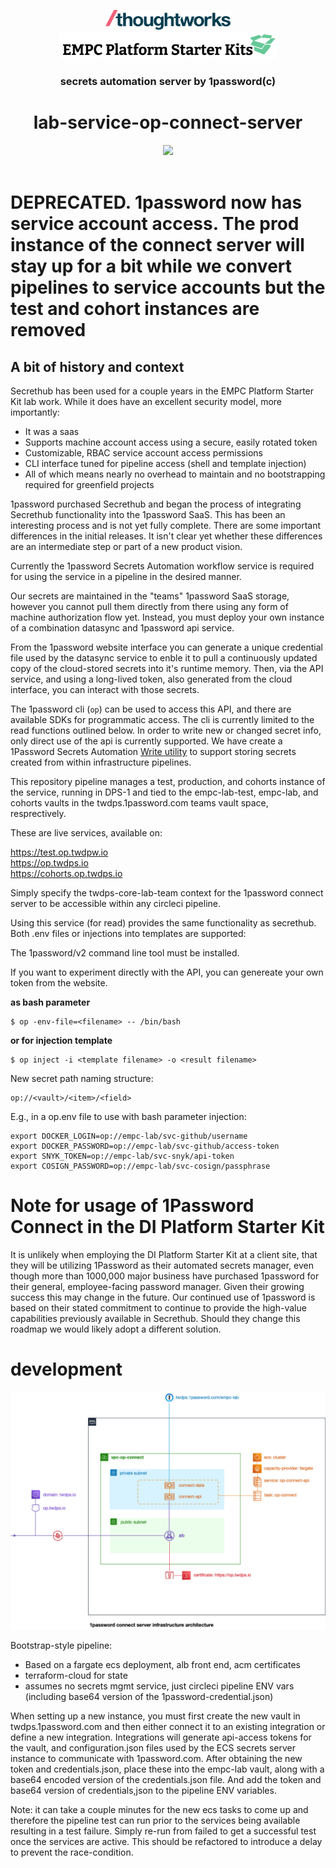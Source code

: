 <div align="center">
	<p>
		<img alt="Thoughtworks Logo" src="https://raw.githubusercontent.com/ThoughtWorks-DPS/static/master/thoughtworks_flamingo_wave.png?sanitize=true" width=200 />
    <br />
		<img alt="DPS Title" src="https://raw.githubusercontent.com/ThoughtWorks-DPS/static/master/EMPCPlatformStarterKitsImage.png" width=350/>
	</p>
  <h3>secrets automation server by 1password(c) </h3>
  <h1>lab-service-op-connect-server</h1>
  <a href="https://app.datadoghq.com/dashboard/zdb-as4-bc7/empc-op-connect?from_ts=1652802104947&to_ts=1652888504947&live=true"><img src="https://img.shields.io/badge/DataDog-Dashboard-lightgrey"></a>
</div>
<br />

# DEPRECATED. 1password now has service account access. The prod instance of the connect server will stay up for a bit while we convert pipelines to service accounts but the test and cohort instances are removed

## A bit of history and context

Secrethub has been used for a couple years in the EMPC Platform Starter Kit lab work. While it does have an excellent security model, more importantly:  

- It was a saas
- Supports machine account access using a secure, easily rotated token
- Customizable, RBAC service account access permissions
- CLI interface tuned for pipeline access (shell and template injection)
- All of which means nearly no overhead to maintain and no bootstrapping required for greenfield projects

1password purchased Secrethub and began the process of integrating Secrethub functionality into the 1password SaaS. This has been an interesting process and is not yet fully complete. There are some important differences in the initial releases. It isn't clear yet whether these differences are an intermediate step or part of a new product vision.  

Currently the 1password Secrets Automation workflow service is required for using the service in a pipeline in the desired manner.  

Our secrets are maintained in the "teams" 1password SaaS storage, however you cannot pull them directly from there using any form of machine authorization flow yet. Instead, you must deploy your own instance of a combination datasync and 1password api service.  

From the 1password website interface you can generate a unique credential file used by the datasync service to enble it to pull a continuously updated copy of the cloud-stored secrets into it's runtime memory. Then, via the API service, and using a long-lived token, also generated from the cloud interface, you can interact with those secrets.  

The 1password cli (`op`) can be used to access this API, and there are available SDKs for programmatic access. The cli is currently limited to the read functions outlined below. In order to write new or changed secret info, only direct use of the api is currently supported. We have create a 1Password Secrets Automation [Write utility](https://github.com/ThoughtWorks-DPS/opw) to support storing secrets created from within infrastructure pipelines.

This repository pipeline manages a test, production, and cohorts instance of the service, running in DPS-1 and tied to the empc-lab-test, empc-lab, and cohorts vaults in the twdps.1password.com teams vault space, resprectively.  

These are live services, available on:  

https://test.op.twdpw.io  
https://op.twdps.io  
https://cohorts.op.twdps.io  

Simply specify the twdps-core-lab-team context for the 1password connect server to be accessible within any circleci pipeline.  

Using this service (for read) provides the same functionality as secrethub. Both .env files or injections into templates are supported:  

The 1password/v2 command line tool must be installed.  

If you want to experiment directly with the API, you can genereate your own token from the website.  

**as bash parameter**
```
$ op -env-file=<filename> -- /bin/bash
```
**or for injection template**  
```
$ op inject -i <template filename> -o <result filename>
```

New secret path naming structure:  
```
op://<vault>/<item>/<field>
```

E.g., in a op.env file to use with bash parameter injection:  
```
export DOCKER_LOGIN=op://empc-lab/svc-github/username
export DOCKER_PASSWORD=op://empc-lab/svc-github/access-token
export SNYK_TOKEN=op://empc-lab/svc-snyk/api-token
export COSIGN_PASSWORD=op://empc-lab/svc-cosign/passphrase
```


# Note for usage of 1Password Connect in the DI Platform Starter Kit

It is unlikely when employing the DI Platform Starter Kit at a client site, that they will be utilizing 1Password as their automated secrets manager, even though more than 1000,000 major business have purchased 1password for their general, employee-facing password manager. Given their growing success this may change in the future. Our continued use of 1password is based on their stated commitment to continue to provide the high-value capabilities previously available in Secrethub. Should they change this roadmap we would likely adopt a different solution.

# development

![basic architecture](https://github.com/ThoughtWorks-DPS/lab-service-op-connect-server/blob/main/doc/op-architecture.png)

Bootstrap-style pipeline:  

- Based on a fargate ecs deployment, alb front end, acm certificates
- terraform-cloud for state
- assumes no secrets mgmt service, just circleci pipeline ENV vars (including base64 version of the 1password-credential.json)

When setting up a new instance, you must first create the new vault in twdps.1password.com and then either connect it to an existing integration or define a new integration. Integrations will generate api-access tokens for the vault, and configuration.json files used by the ECS secrets server instance to communicate with 1password.com. After obtaining the new token and credentials.json, place these into the empc-lab vault, along with a base64 encoded version of the credentials.json file. And add the token and base64 version of credentials,json to the pipeline ENV variables.  

Note: it can take a couple minutes for the new ecs tasks to come up and therefore the pipeline test can run prior to the services being available resulting in a test failure. Simply re-run from failed to get a successful test once the services are active. This should be refactored to introduce a delay to prevent the race-condition.
